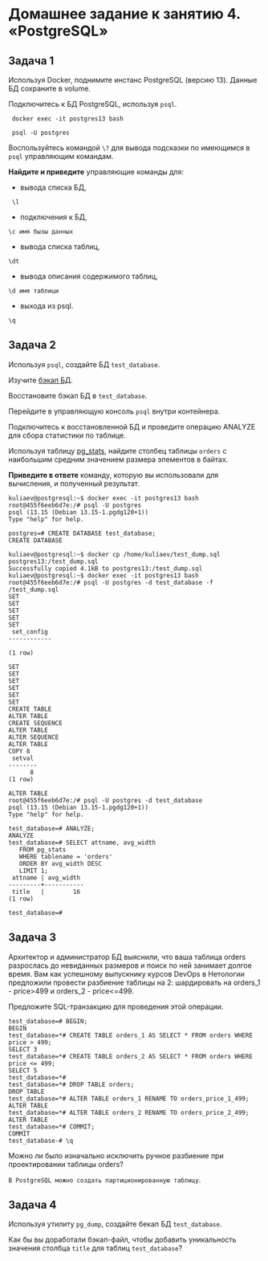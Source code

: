 # Домашнее задание к занятию 4. «PostgreSQL»

## Задача 1

Используя Docker, поднимите инстанс PostgreSQL (версию 13). Данные БД сохраните в volume.

Подключитесь к БД PostgreSQL, используя `psql`.

```  docker exec -it postgres13 bash  ```


```  psql -U postgres  ```

Воспользуйтесь командой `\?` для вывода подсказки по имеющимся в `psql` управляющим командам.

**Найдите и приведите** управляющие команды для:

- вывода списка БД,

```  \l  ```


- подключения к БД,


``` \c имя бызы данных ```
- вывода списка таблиц,

``` \dt ```
- вывода описания содержимого таблиц,


```\d имя таблици ```
- выхода из psql.

``` \q ```



## Задача 2

Используя `psql`, создайте БД `test_database`.

Изучите [бэкап БД](https://github.com/netology-code/virt-homeworks/tree/virt-11/06-db-04-postgresql/test_data).

Восстановите бэкап БД в `test_database`.

Перейдите в управляющую консоль `psql` внутри контейнера.

Подключитесь к восстановленной БД и проведите операцию ANALYZE для сбора статистики по таблице.

Используя таблицу [pg_stats](https://postgrespro.ru/docs/postgresql/12/view-pg-stats), найдите столбец таблицы `orders` 
с наибольшим средним значением размера элементов в байтах.

**Приведите в ответе** команду, которую вы использовали для вычисления, и полученный результат.

```
kuliaev@postgresql:~$ docker exec -it postgres13 bash
root@455f6eeb6d7e:/# psql -U postgres
psql (13.15 (Debian 13.15-1.pgdg120+1))
Type "help" for help.

postgres=# CREATE DATABASE test_database;
CREATE DATABASE

```


```
kuliaev@postgresql:~$ docker cp /home/kuliaev/test_dump.sql postgres13:/test_dump.sql
Successfully copied 4.1kB to postgres13:/test_dump.sql
kuliaev@postgresql:~$ docker exec -it postgres13 bash
root@455f6eeb6d7e:/# psql -U postgres -d test_database -f /test_dump.sql
SET
SET
SET
SET
SET
 set_config 
------------
 
(1 row)

SET
SET
SET
SET
SET
SET
CREATE TABLE
ALTER TABLE
CREATE SEQUENCE
ALTER TABLE
ALTER SEQUENCE
ALTER TABLE
COPY 8
 setval 
--------
      8
(1 row)

ALTER TABLE
root@455f6eeb6d7e:/# psql -U postgres -d test_database
psql (13.15 (Debian 13.15-1.pgdg120+1))
Type "help" for help.

test_database=# ANALYZE;
ANALYZE
test_database=# SELECT attname, avg_width
   FROM pg_stats
   WHERE tablename = 'orders'
   ORDER BY avg_width DESC
   LIMIT 1;
 attname | avg_width 
---------+-----------
 title   |        16
(1 row)

test_database=#
```

## Задача 3

Архитектор и администратор БД выяснили, что ваша таблица orders разрослась до невиданных размеров и
поиск по ней занимает долгое время. Вам как успешному выпускнику курсов DevOps в Нетологии предложили
провести разбиение таблицы на 2: шардировать на orders_1 - price>499 и orders_2 - price<=499.

Предложите SQL-транзакцию для проведения этой операции.

```
test_database=# BEGIN;
BEGIN
test_database=*# CREATE TABLE orders_1 AS SELECT * FROM orders WHERE price > 499;
SELECT 3
test_database=*# CREATE TABLE orders_2 AS SELECT * FROM orders WHERE price <= 499;
SELECT 5
test_database=*# 
test_database=*# DROP TABLE orders;
DROP TABLE
test_database=*# ALTER TABLE orders_1 RENAME TO orders_price_1_499;
ALTER TABLE
test_database=*# ALTER TABLE orders_2 RENAME TO orders_price_2_499;
ALTER TABLE
test_database=*# COMMIT;
COMMIT
test_database-# \q

```
Можно ли было изначально исключить ручное разбиение при проектировании таблицы orders? 


`В PostgreSQL можно создать партиционированную таблицу`.


## Задача 4

Используя утилиту `pg_dump`, создайте бекап БД `test_database`.

Как бы вы доработали бэкап-файл, чтобы добавить уникальность значения столбца `title` для таблиц `test_database`?

```

```


```

```